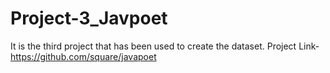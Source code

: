 # Project-3_Javpoet
It is the third project that has been used to create the dataset. Project Link- https://github.com/square/javapoet
